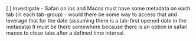 [ ]  Investigate - Safari on ios and Macos must have some metadata on each tab (in each tab-group) - would there be some way to access that and leverage that for the date (assuming there is a tab-first opened date in the metadata) It must be there somewhere because there is an option in safari macos to close tabs after a defined time interval.